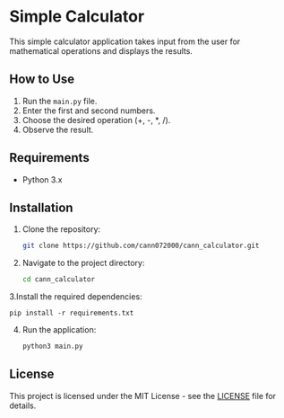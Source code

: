 # Simple Calculator

This simple calculator application takes input from the user for mathematical operations and displays the results.

## How to Use

1. Run the `main.py` file.
2. Enter the first and second numbers.
3. Choose the desired operation (+, -, *, /).
4. Observe the result.

## Requirements

- Python 3.x

## Installation

1. Clone the repository:

    ```bash
    git clone https://github.com/cann072000/cann_calculator.git
    ```

2. Navigate to the project directory:

    ```bash
    cd cann_calculator
    ```

3.Install the required dependencies:


    pip install -r requirements.txt

    
 4. Run the application:

    ```bash
    python3 main.py
    ```

## License

This project is licensed under the MIT License - see the [LICENSE](LICENSE) file for details.
